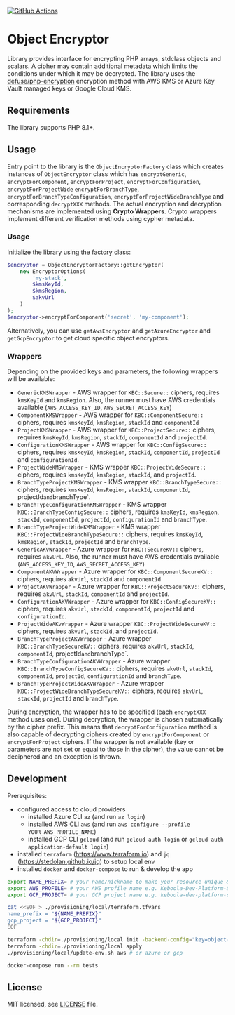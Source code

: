 [![GitHub Actions](https://github.com/keboola/object-encryptor/actions/workflows/push.yml/badge.svg)](https://github.com/keboola/object-encryptor/actions/workflows/push.yml)

# Object Encryptor
Library provides interface for encrypting PHP arrays, stdclass objects and scalars. A cipher may contain additional metadata
which limits the conditions under which it may be decrypted. The library uses the 
[defuse/php-encryption](https://github.com/defuse/php-encryption) encryption method with AWS KMS or Azure Key 
Vault managed keys or Google Cloud KMS.

## Requirements
The library supports PHP 8.1+.

## Usage
Entry point to the library is the `ObjectEncryptorFactory` class which creates instances of `ObjectEncryptor` class which
has `encryptGeneric`, `encryptForComponent`, `encryptForProject`, `encryptForConfiguration`, `encryptForProjectWide` 
`encryptForBranchType`, `encryptForBranchTypeConfiguration`, `encryptForProjectWideBranchType` and corresponding `decryptXXX` 
methods. The actual encryption and decryption mechanisms are implemented using **Crypto Wrappers**.
Crypto wrappers implement different verification methods using cypher metadata.

### Usage
Initialize the library using the factory class:

```php
$encryptor = ObjectEncryptorFactory::getEncryptor(
    new EncryptorOptions(
        'my-stack',
        $kmsKeyId,
        $kmsRegion,
        $akvUrl
    )
);
$encryptor->encryptForComponent('secret', 'my-component');
```

Alternatively, you can use `getAwsEncryptor` and `getAzureEncryptor` and `getGcpEncryptor` to get cloud specific object encryptors.

### Wrappers
Depending on the provided keys and parameters, the following wrappers will be available:

- `GenericKMSWrapper` - AWS wrapper for `KBC::Secure::` ciphers, requires `kmsKeyId` and `kmsRegion`. Also, the runner must have AWS credentials available (`AWS_ACCESS_KEY_ID`, `AWS_SECRET_ACCESS_KEY`)
- `ComponentKMSWrapper` - AWS wrapper for `KBC::ComponentSecure::` ciphers, requires `kmsKeyId`, `kmsRegion`, `stackId` and `componentId`
- `ProjectKMSWrapper` - AWS wrapper for `KBC::ProjectSecure::` ciphers, requires `kmsKeyId`, `kmsRegion`, `stackId`, `componentId` and `projectId`.
- `ConfigurationKMSWrapper` - AWS wrapper for `KBC::ConfigSecure::` ciphers, requires `kmsKeyId`, `kmsRegion`, `stackId`, `componentId`, `projectId` and `configurationId`.
- `ProjectWideKMSWrapper` - KMS wrapper `KBC::ProjectWideSecure::` ciphers, requires `kmsKeyId`, `kmsRegion`, `stackId`, and `projectId`.
- `BranchTypeProjectKMSWrapper` - KMS wrapper `KBC::BranchTypeSecure::` ciphers, requires `kmsKeyId`, `kmsRegion`, `stackId`, `componentId`, projectId` and `branchType`.
- `BranchTypeConfigurationKMSWrapper` - KMS wrapper `KBC::BranchTypeConfigSecure::` ciphers, requires `kmsKeyId`, `kmsRegion`, `stackId`, `componentId`, `projectId`, `configurationId` and `branchType`.
- `BranchTypeProjectWideKMSWrapper` - KMS wrapper `KBC::ProjectWideBranchTypeSecure::` ciphers, requires `kmsKeyId`, `kmsRegion`, `stackId`, `projectId` and `branchType`.
- `GenericAKVWrapper` - Azure wrapper for `KBC::SecureKV::` ciphers, requires `akvUrl`. Also, the runner must have AWS credentials available (`AWS_ACCESS_KEY_ID`, `AWS_SECRET_ACCESS_KEY`)
- `ComponentAKVWrapper` - Azure wrapper for `KBC::ComponentSecureKV::` ciphers, requires `akvUrl`, `stackId` and `componentId`
- `ProjectAKVWrapper` - Azure wrapper for `KBC::ProjectSecureKV::` ciphers, requires `akvUrl`, `stackId`, `componentId` and `projectId`.
- `ConfigurationAKVWrapper` - Azure wrapper for `KBC::ConfigSecureKV::` ciphers, requires `akvUrl`, `stackId`, `componentId`, `projectId` and `configurationId`.
- `ProjectWideAKvWrapper` - Azure wrapper `KBC::ProjectWideSecureKV::` ciphers, requires `akvUrl`, `stackId`, and `projectId`.
- `BranchTypeProjectAKVWrapper` - Azure wrapper `KBC::BranchTypeSecureKV::` ciphers, requires `akvUrl`, `stackId`, `componentId`, projectId` and `branchType`.
- `BranchTypeConfigurationAKVWrapper` - Azure wrapper `KBC::BranchTypeConfigSecureKV::` ciphers, requires `akvUrl`, `stackId`, `componentId`, `projectId`, `configurationId` and `branchType`.
- `BranchTypeProjectWideAKVWrapper` - Azure wrapper `KBC::ProjectWideBranchTypeSecureKV::` ciphers, requires `akvUrl`, `stackId`, `projectId` and `branchType`.

During encryption, the wrapper has to be specified (each `encryptXXX` method uses one). During decryption, 
the wrapper is chosen automatically by the cipher prefix. This means that `decryptForConfiguration` method is also
capable of decrypting ciphers created by `encryptForComponent` or `encryptForProject` ciphers. 
If the wrapper is not available (key or parameters are not set or equal to those in the cipher), 
the value cannot be deciphered and an exception is thrown.

## Development
Prerequisites:
* configured access to cloud providers
  * installed Azure CLI `az` (and run `az login`) 
  * installed AWS CLI `aws` (and run `aws configure --profile YOUR_AWS_PROFILE_NAME`)
  * installed GCP CLI `gcloud` (and run `gcloud auth login` or `gcloud auth application-default login`)
* installed `terraform` (https://www.terraform.io) and `jq` (https://stedolan.github.io/jq) to setup local env
* installed `docker` and `docker-compose` to run & develop the app

```bash
export NAME_PREFIX= # your name/nickname to make your resource unique & recognizable
export AWS_PROFILE= # your AWS profile name e.g. Keboola-Dev-Platform-Services-AWSAdministratorAccess
export GCP_PROJECT= # your GCP project name e.g. keboola-dev-platform-services

cat <<EOF > ./provisioning/local/terraform.tfvars
name_prefix = "${NAME_PREFIX}"
gcp_project = "${GCP_PROJECT}"
EOF

terraform -chdir=./provisioning/local init -backend-config="key=object-encryptor/${NAME_PREFIX}.tfstate"
terraform -chdir=./provisioning/local apply
./provisioning/local/update-env.sh aws # or azure or gcp

docker-compose run --rm tests
```

## License

MIT licensed, see [LICENSE](./LICENSE) file.
